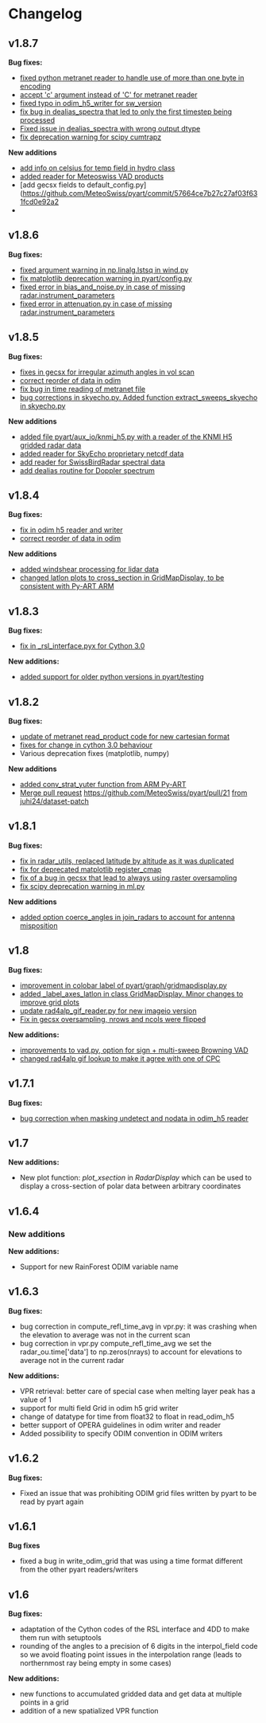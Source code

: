 # Changelog

## v1.8.7

**Bug fixes:**
- [fixed python metranet reader to handle use of more than one byte in encoding](https://github.com/MeteoSwiss/pyart/commit/6f1e53276d6fc8d0eb09ace63a7f6980fc74ae05)
- [accept 'c' argument instead of 'C' for metranet reader](https://github.com/MeteoSwiss/pyart/commit/af7eccf26408aed7d47870a3342d2314355d3b64)
- [fixed typo in odim_h5_writer for sw_version](https://github.com/MeteoSwiss/pyart/commit/47da59ce54f1f0d2971d3117bfdf16555dc10703)
- [fix bug in dealias_spectra that led to only the first timestep being processed](https://github.com/MeteoSwiss/pyart/commit/0a61933bd303665c5c63610cca4681ef585cec3f)
- [Fixed issue in dealias_spectra with wrong output dtype](https://github.com/MeteoSwiss/pyart/commit/76b6263c55954559b3224eda2e8e2dd33758df4c)
- [fix deprecation warning for scipy cumtrapz](https://github.com/MeteoSwiss/pyart/commit/5afc33f0a293ef23d2f76cd5af5ec45d32840688)

**New additions**
- [add info on celsius for temp field in hydro class](https://github.com/MeteoSwiss/pyart/commit/f390695055823c9441b01bfd352bf5189b368f11)
- [added reader for Meteoswiss VAD products](https://github.com/MeteoSwiss/pyart/commit/7ffce16b3d880e9c60a0c8663e9d1904461fb068)
- [add gecsx fields to default_config.py](https://github.com/MeteoSwiss/pyart/commit/57664ce7b27c27af03f631fcd0e92a2
- 
## v1.8.6

**Bug fixes:**
- [fixed argument warning in np.linalg.lstsq in wind.py](https://github.com/MeteoSwiss/pyart/commit/91d6f18b3ea35e9d409b77108ef5c72b76b6d58c)
- [fix matplotlib deprecation warning in pyart/config.py](https://github.com/MeteoSwiss/pyart/commit/04828552b6de62fc9343bc19f1c596f49795f6f8)
- [fixed error in bias_and_noise.py in case of missing radar.instrument_parameters](https://github.com/MeteoSwiss/pyart/commit/6d91a1f61c0a9decba458490ad316cc917a429f0)
- [fixed error in attenuation.py in case of missing radar.instrument_parameters](https://github.com/MeteoSwiss/pyart/commit/f18c0c5d64ca269604acee8c38ec4a1575aad67a)

## v1.8.5

**Bug fixes:**
- [fixes in gecsx for irregular azimuth angles in vol scan](https://github.com/MeteoSwiss/pyart/commit/792050b340b1f3180b19ceee7bc2385446b30777)
- [correct reorder of data in odim](https://github.com/MeteoSwiss/pyart/commit/8378f1ad7ec79e6c9cb699f9977bc268e503b2a1)
- [fix bug in time reading of metranet file](https://github.com/MeteoSwiss/pyart/commit/3809cdc6cdc1eafc237bfc5b3fc99144f5ae7aef)
- [bug corrections in skyecho.py. Added function extract_sweeps_skyecho in skyecho.py](https://github.com/MeteoSwiss/pyart/commit/e7695a509ef370fd8d6089ccab9774742c76561f)

**New additions**
- [added file pyart/aux_io/knmi_h5.py with a reader of the KNMI H5 gridded radar data](https://github.com/MeteoSwiss/pyart/commit/3f612d5df06b56b93ef5c78c30f07179ec49e2f6)
- [added reader for SkyEcho proprietary netcdf data](https://github.com/MeteoSwiss/pyart/commit/da4e205010d8059e241fb9ea03b48bb85122ca67)
- [add reader for SwissBirdRadar spectral data](https://github.com/MeteoSwiss/pyart/commit/592cd85a6c5729328e42473a5b1d538f369e4a58)
- [add dealias routine for Doppler spectrum](https://github.com/MeteoSwiss/pyart/commit/58b81d837e635e5e51a6cf6c6d95f36405bbdf0b)


## v1.8.4

**Bug fixes:**
- [fix in odim h5 reader and writer](https://github.com/MeteoSwiss/pyart/commit/7737a66ba269b992aaba895e221ce2d86d930122)
- [correct reorder of data in odim](https://github.com/MeteoSwiss/pyart/commit/8378f1ad7ec79e6c9cb699f9977bc268e503b2a1)

**New additions**
- [added windshear processing for lidar data](https://github.com/MeteoSwiss/pyart/commit/ffb78f672d4c3e9035e5d4a7cb439612de06b8d2)
- [changed latlon plots to cross_section in GridMapDisplay, to be consistent with Py-ART ARM](https://github.com/MeteoSwiss/pyart/commit/b2c1da3ee26615fb4f4554d18825c7b4997dbb67)

## v1.8.3

**Bug fixes:**
- [fix in _rsl_interface.pyx for Cython 3.0](https://github.com/MeteoSwiss/pyart/commit/84b0834d62a5ffe42750c9e216dd4e5e7334b5ba)

**New additions:**
- [added support for older python versions in pyart/testing](https://github.com/MeteoSwiss/pyart/commit/94fe908281d884399b58f8f73723c6791b73d092)

## v1.8.2

**Bug fixes:**
- [update of metranet read_product code for new cartesian format](https://github.com/MeteoSwiss/pyart/commit/8560fbfd1f36ebaf0eb89bf2ac2cf336e64c9022)
- [fixes for change in cython 3.0 behaviour](https://github.com/MeteoSwiss/pyart/commit/6968109da8c61057dbb8907fd4da84992d7fe385)
- Various deprecation fixes (matplotlib, numpy)

**New additions**
- [added conv_strat_yuter function from ARM Py-ART](https://github.com/MeteoSwiss/pyart/commit/c9a620a23a333110cb1c78e321d60b488b3f83ee)
- [Merge pull request](https://github.com/MeteoSwiss/pyart/commit/d58cb079dff559abfd595002075eadbf3ef1415a) https://github.com/MeteoSwiss/pyart/pull/21 [from juhi24/dataset-patch](https://github.com/MeteoSwiss/pyart/commit/d58cb079dff559abfd595002075eadbf3ef1415a)

## v1.8.1

**Bug fixes:**
- [fix in radar_utils, replaced latitude by altitude as it was duplicated](https://github.com/MeteoSwiss/pyart/commit/af1769d5be122b54038d21fa48b535c1c5b59f5e)
- [fix for deprecated matplotlib register_cmap](https://github.com/MeteoSwiss/pyart/commit/1b167e07ea79863d3a371117063d87be9baff31d)
- [fix of a bug in gecsx that lead to always using raster oversampling](https://github.com/MeteoSwiss/pyart/commit/963b01f9cd54cc044bbd98182491e191ceab4091)
- [fix scipy deprecation warning in ml.py](https://github.com/MeteoSwiss/pyart/commit/43d06bc1cdc0b6192be54a66d2c2d2d96718ec49)

**New additions**
- [added option coerce_angles in join_radars to account for antenna misposition](https://github.com/MeteoSwiss/pyart/commit/ac12ef8f6934bdc044632089578a4c3b9153672b)

## v1.8

**Bug fixes:**
 - [improvement in colobar label of pyart/graph/gridmapdisplay.py](https://github.com/MeteoSwiss/pyart/commit/b46a45114913a81d17eb31be4152524b40d319eb)
- [added _label_axes_latlon in class GridMapDisplay. Minor changes to improve grid plots](https://github.com/MeteoSwiss/pyart/commit/77628002f54c9ace0614dcd4df4ee40193251434) 
- [update rad4alp_gif_reader.py for new imageio version](https://github.com/MeteoSwiss/pyart/commit/0c84b9ef8ec21856b1770aedcb9f99a316f2e22f)
- [Fix in gecsx oversampling, nrows and ncols were flipped](https://github.com/MeteoSwiss/pyart/commit/05683b82a1ca7b1b1642d74f45df4d89a268b88a)

**New additions:**
- [improvements to vad.py, option for sign + multi-sweep Browning VAD](https://github.com/MeteoSwiss/pyart/commit/4a21d7af3602105a4cb6176d5f93e0ec6903441d)
- [changed rad4alp gif lookup to make it agree with one of CPC](https://github.com/MeteoSwiss/pyart/commit/24ac020a009d3c3099666dfd565c7177eeb52b5a)

## v1.7.1

**Bug fixes:**
- [bug correction when masking undetect and nodata in odim_h5 reader](https://github.com/MeteoSwiss/pyart/commit/b3a1b0f6102143be0049490f4f4dc90f5d4bad8c)

## v1.7

**New additions:**
-  New plot function: _plot_xsection_ in _RadarDisplay_ which can be used to display a cross-section of polar data between arbitrary coordinates

## v1.6.4

### New additions

**New additions:**
- Support for new RainForest ODIM variable name

## v1.6.3

**Bug fixes:**
- bug correction in compute_refl_time_avg in vpr.py: it was crashing when the elevation to average was not in the current scan
- bug correction in vpr.py compute_refl_time_avg we set the radar_ou.time['data'] to np.zeros(nrays) to account for elevations to average not in the current radar

**New additions:**
-  VPR retrieval: better care of special case when melting layer peak has a value of 1
- support for multi field Grid in odim h5 grid writer
-  change of datatype for time from float32 to float in read_odim_h5
- better support of OPERA guidelines in odim writer and reader
- Added possibility to specify ODIM convention in ODIM writers

## v1.6.2

**Bug fixes:**
  - Fixed an issue that was prohibiting ODIM grid files written by pyart to be read by pyart again

## v1.6.1

**Bug fixes**

- fixed a bug in write_odim_grid that was using a time format different from the other pyart readers/writers

## v1.6

**Bug fixes:**
- adaptation of the Cython codes of the RSL interface and 4DD to make them run with setuptools
- rounding of the angles to a precision of 6 digits in the interpol_field code so we avoid floating point issues in the interpolation range (leads to northernmost ray being empty in some cases)

**New additions:**
-  new functions to accumulated gridded data and get data at multiple points in a grid
-  addition of a new spatialized VPR function
